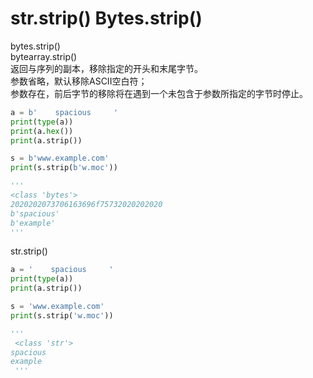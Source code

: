 # str.strip()    Bytes.strip()

bytes.strip() \
bytearray.strip() \
返回与序列的副本，移除指定的开头和末尾字节。 \
参数省略，默认移除ASCII空白符； \
参数存在，前后字节的移除将在遇到一个未包含于参数所指定的字节时停止。

```python
a = b'    spacious     '
print(type(a))
print(a.hex())
print(a.strip())

s = b'www.example.com'
print(s.strip(b'w.moc'))

'''
<class 'bytes'>
2020202073706163696f75732020202020
b'spacious'
b'example'
'''
```

str.strip() 

```python
a = '    spacious     '
print(type(a))
print(a.strip())

s = 'www.example.com'
print(s.strip('w.moc'))

'''
 <class 'str'>
spacious
example
 '''
```